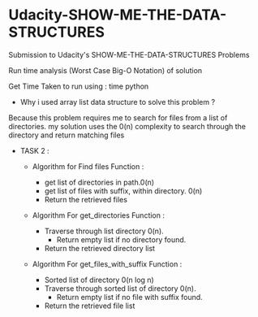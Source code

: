 # Udacity-SHOW-ME-THE-DATA-STRUCTURES

Submission to Udacity's SHOW-ME-THE-DATA-STRUCTURES Problems

Run time analysis (Worst Case Big-O Notation) of solution

Get Time Taken to run using : time python <filename>

- Why i used array list data structure to solve this problem ?

Because this problem requires me to search for files from a list of directories. my solution uses the 0(n) complexity to search through the directory and return matching files

- TASK 2 :

  - Algorithm for Find files Function :

    - get list of directories in path.0(n)
    - get list of files with suffix, within directory. 0(n)
    - Return the retrieved files

  - Algorithm For get_directories Function :

    - Traverse through list directory 0(n).
      - Return empty list if no directory found.
    - Return the retrieved directory list

  - Algorithm For get_files_with_suffix Function :
    - Sorted list of directory 0(n log n)
    - Traverse through sorted list of directory 0(n).
      - Return empty list if no file with suffix found.
    - Return the retrieved file list
